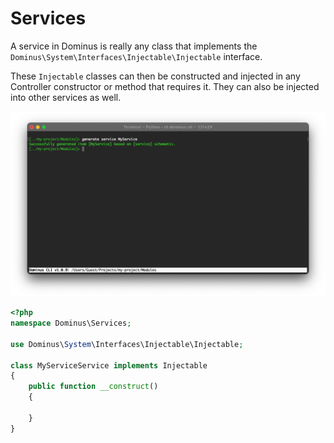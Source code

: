 # Services

A service in Dominus is really any class that implements the `Dominus\System\Interfaces\Injectable\Injectable` interface. 

These `Injectable` classes can then be constructed and injected in any Controller constructor or method that requires it. They can also be injected into other services as well.


![Dominus CLI](img/cli-generate-service-1.png "Dominus CLI")

``` php
<?php
namespace Dominus\Services;

use Dominus\System\Interfaces\Injectable\Injectable;

class MyServiceService implements Injectable
{
    public function __construct()
    {
        
    }
}
```
